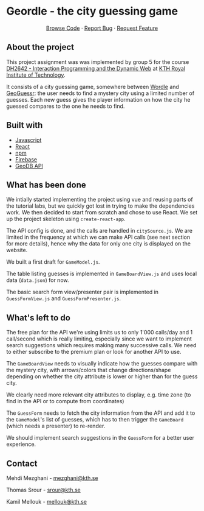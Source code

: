 # Geordle - the city guessing game

  <p style="text-align:center">
    <a href="https://github.com/medkamilmel/geordle">Browse Code</a>
    ·
    <a href="https://github.com/medkamilmel/geordle/issues">Report Bug</a>
    ·
    <a href="https://github.com/medkamilmel/geordle/issues">Request Feature</a>
  </p>

## About the project

This project assignment was was implemented by group 5 for the course [DH2642 - Interaction Programming and the Dynamic Web](https://www.kth.se/student/kurser/kurs/DH2642?l=en) at [KTH Royal Institute of Technology](kth.se).

It consists of a city guessing game, somewhere between [Wordle](https://www.nytimes.com/games/wordle/index.html) and [GeoGuessr](https://www.geoguessr.com/): the user needs to find a mystery city using a limited number of guesses. Each new guess gives the player information on how the city he guessed compares to the one he needs to find.

## Built with
* [Javascript](https://www.javascript.com/)
* [React](https://reactjs.org/)
* [npm](https://www.npmjs.com/)
* [Firebase](https://firebase.google.com/)
* [GeoDB API](https://rapidapi.com/wirefreethought/api/geodb-cities)


## What has been done

We intially started implementing the project using vue and reusing parts of the tutorial labs, but we quickly got lost in trying to make the dependencies work. We then decided to start from scratch and chose to use React. We set up the project skeleton using `create-react-app`.

The API config is done, and the calls are handled in `citySource.js`. We are limited in the frequency at which we can make API calls (see next section for more details), hence why the data for only one city is displayed on the website.

We built a first draft for `GameModel.js`.

The table listing guesses is implemented in `GameBoardView.js` and uses local data (`data.json`) for now.

The basic search form view/presenter pair is implemented in `GuessFormView.js` and `GuessFormPresenter.js`.

## What's left to do

The free plan for the API we're using limits us to only 1'000 calls/day and 1 call/second which is really limiting, especially since we want to implement search suggestions which requires making many successive calls. We need to either subscribe to the premium plan or look for another API to use.

The `GameBoardView` needs to visually indicate how the guesses compare with the mystery city, with arrows/colors that change directions/shape depending on whether the city attribute is lower or higher than for the guess city.

We clearly need more relevant city attributes to display, e.g. time zone (to find in the API or to compute from coordinates)

The `GuessForm` needs to fetch the city information from the API and add it to the `GameModel`'s list of guesses, which has to then trigger the `GameBoard` (which needs a presenter) to re-render.

We should implement search suggestions in the `GuessForm` for a better user experience.

## Contact

Mehdi Mezghani - [mezghani@kth.se](mailto:mezghani@kth.se)

Thomas Srour - [srour@kth.se](mailto:srour@kth.se)

Kamil Mellouk - [mellouk@kth.se](mailto:mellouk@kth.se)